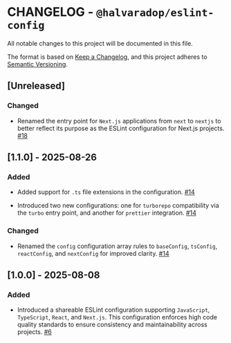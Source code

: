 # CHANGELOG - `@halvaradop/eslint-config`

All notable changes to this project will be documented in this file.

The format is based on [Keep a Changelog](https://keepachangelog.com/en/1.1.0/),
and this project adheres to [Semantic Versioning](https://semver.org/spec/v2.0.0.html).

## [Unreleased]

### Changed

- Renamed the entry point for `Next.js` applications from `next` to `nextjs` to better reflect its purpose as the ESLint configuration for Next.js projects. [#18](https://github.com/halvaradop/configs/pull/18)

## [1.1.0] - 2025-08-26

### Added

- Added support for `.ts` file extensions in the configuration. [#14](https://github.com/halvaradop/configs/pull/14)

- Introduced two new configurations: one for `turborepo` compatibility via the `turbo` entry point, and another for `prettier` integration. [#14](https://github.com/halvaradop/configs/pull/14)

### Changed

- Renamed the `config` configuration array rules to `baseConfig`, `tsConfig`, `reactConfig`, and `nextConfig` for improved clarity. [#14](https://github.com/halvaradop/configs/pull/14)

## [1.0.0] - 2025-08-08

### Added

- Introduced a shareable ESLint configuration supporting `JavaScript`, `TypeScript`, `React`, and `Next.js`. This configuration enforces high code quality standards to ensure consistency and maintainability across projects. [#6](https://github.com/halvaradop/configs/pull/6)
